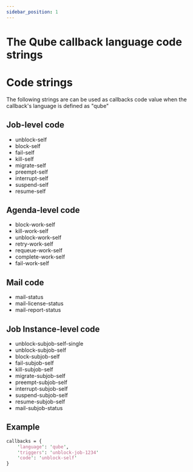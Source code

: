 ```yaml
---
sidebar_position: 1
---
```


# The Qube callback language code strings

# Code strings

The following strings are can be used as callbacks code value when the
callback's language is defined as "qube"

## Job-level code

  * unblock-self
  * block-self
  * fail-self
  * kill-self
  * migrate-self
  * preempt-self
  * interrupt-self
  * suspend-self
  * resume-self

## Agenda-level code

  * block-work-self
  * kill-work-self
  * unblock-work-self
  * retry-work-self
  * requeue-work-self
  * complete-work-self
  * fail-work-self

## Mail code

  * mail-status
  * mail-license-status
  * mail-report-status

## Job Instance-level code

  * unblock-subjob-self-single
  * unblock-subjob-self
  * block-subjob-self
  * fail-subjob-self
  * kill-subjob-self
  * migrate-subjob-self
  * preempt-subjob-self
  * interrupt-subjob-self
  * suspend-subjob-self
  * resume-subjob-self
  * mail-subjob-status

## Example

```perl
callbacks = {
    'language': 'qube',
    'triggers': 'unblock-job-1234'
    'code': 'unblock-self'
}
```

